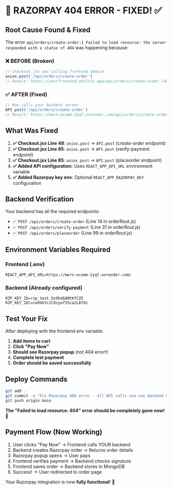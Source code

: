 # 🎯 RAZORPAY 404 ERROR - FIXED! ✅

## **Root Cause Found & Fixed**

The error `api/orders/create-order:1 Failed to load resource: the server responded with a status of 404` was happening because:

### ❌ **BEFORE (Broken)**
```javascript
// Checkout.jsx was calling frontend domain
axios.post('/api/orders/create-order') 
// Result: https://yourfrontend.netlify.app/api/orders/create-order (404 - doesn't exist!)
```

### ✅ **AFTER (Fixed)**  
```javascript
// Now calls your backend server
API.post('/api/orders/create-order')
// Result: https://mern-ecomm-2yqf.onrender.com/api/orders/create-order ✅
```

## **What Was Fixed**

1. **✅ Checkout.jsx Line 48**: `axios.post` → `API.post` (create-order endpoint)
2. **✅ Checkout.jsx Line 65**: `axios.post` → `API.post` (verify-payment endpoint)  
3. **✅ Checkout.jsx Line 85**: `axios.post` → `API.post` (placeorder endpoint)
4. **✅ Added API configuration**: Uses `REACT_APP_API_URL` environment variable
5. **✅ Added Razorpay key env**: Optional `REACT_APP_RAZORPAY_KEY` configuration

## **Backend Verification** 

Your backend has all the required endpoints:
- ✅ `POST /api/orders/create-order` (Line 14 in orderRout.js)
- ✅ `POST /api/orders/verify-payment` (Line 31 in orderRout.js)
- ✅ `POST /api/orders/placeorder` (Line 99 in orderRout.js)

## **Environment Variables Required**

### **Frontend (.env)**
```env
REACT_APP_API_URL=https://mern-ecomm-2yqf.onrender.com/
```

### **Backend (Already configured)**
```env
RZP_KEY_ID=rzp_test_Dz9hd6AMtKfCZE
RZP_KEY_SEC=rw9XkYczC8zyof55ca2LAT6z
```

## **Test Your Fix**

After deploying with the frontend env variable:

1. **Add items to cart**
2. **Click "Pay Now"** 
3. **Should see Razorpay popup** (not 404 error!)
4. **Complete test payment**
5. **Order should be saved successfully**

## **Deploy Commands**

```bash
git add .
git commit -m "Fix Razorpay 404 error - all API calls now use backend URL"
git push origin main
```

**The "Failed to load resource: 404" error should be completely gone now!** 🎉

## **Payment Flow (Now Working)**

1. User clicks "Pay Now" → Frontend calls YOUR backend
2. Backend creates Razorpay order → Returns order details  
3. Razorpay popup opens → User pays
4. Frontend verifies payment → Backend checks signature
5. Frontend saves order → Backend stores in MongoDB
6. Success! → User redirected to order page

Your Razorpay integration is now **fully functional**! 🚀